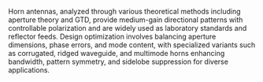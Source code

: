 Horn antennas, analyzed through various theoretical methods including aperture theory and GTD, provide medium-gain directional patterns with controllable polarization and are widely used as laboratory standards and reflector feeds. Design optimization involves balancing aperture dimensions, phase errors, and mode content, with specialized variants such as corrugated, ridged waveguide, and multimode horns enhancing bandwidth, pattern symmetry, and sidelobe suppression for diverse applications.
